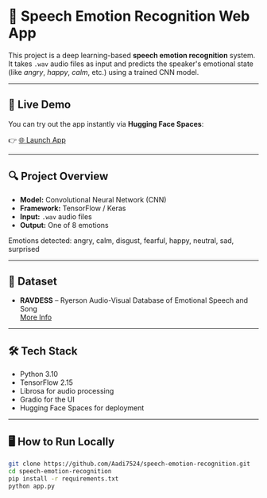 # 🎤 Speech Emotion Recognition Web App

This project is a deep learning-based **speech emotion recognition** system. It takes `.wav` audio files as input and predicts the speaker's emotional state (like *angry*, *happy*, *calm*, etc.) using a trained CNN model.

---

## 🚀 Live Demo

You can try out the app instantly via **Hugging Face Spaces**:

👉 [🌐 Launch App](https://huggingface.co/spaces/Aadi75240/Speech_Emotion_Recognition)

---

## 🔍 Project Overview

- **Model:** Convolutional Neural Network (CNN)
- **Framework:** TensorFlow / Keras
- **Input:** `.wav` audio files
- **Output:** One of 8 emotions

Emotions detected: angry, calm, disgust, fearful, happy, neutral, sad, surprised


---

## 🧠 Dataset

- **RAVDESS** – Ryerson Audio-Visual Database of Emotional Speech and Song  
  [More Info](https://zenodo.org/record/1188976)

---

## 🛠️ Tech Stack

- Python 3.10
- TensorFlow 2.15
- Librosa for audio processing
- Gradio for the UI
- Hugging Face Spaces for deployment

---

## 🖥️ How to Run Locally

```bash
git clone https://github.com/Aadi7524/speech-emotion-recognition.git
cd speech-emotion-recognition
pip install -r requirements.txt
python app.py

